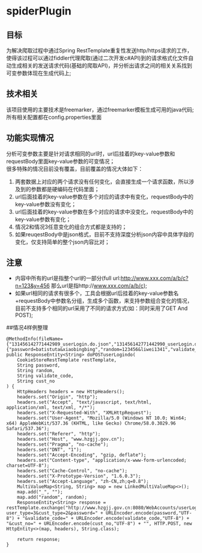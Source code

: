 # spiderPlugin

## 目标  
为解决爬取过程中通过Spring RestTemplate重复性发送http/https请求的工作，使得该过程可以通过fiddler代理爬取(通过二次开发c#API)到的请求格式化文件自动生成相关的发送请求代码(基础的爬取API)，并分析出请求之间的相关关系找到可变参数体现在生成代码上;  

## 技术相关  
该项目使用的主要技术是freemarker，通过freemarker模板生成可用的java代码;
所有相关配置都在config.properties里面

## 功能实现情况  
分析可变参数主要是针对请求相同的url时，url后挂着的key-value参数和requestBody里面key-value参数的可变情况；  
很多特殊的情况目前没有覆盖，目前覆盖的情况大体如下：  
1. 两套数据上对应的两个请求没有任何变化，会直接生成一个请求函数，所以涉及到的参数都是硬编码在代码里面；  
2. url后面挂着的key-value参数在多个对应的请求中有变化，requestBody中的key-value参数没有变化；  
3. url后面挂着的key-value参数在多个对应的请求中没变化，requestBody中的key-value参数有变化；  
4. 情况2和情况3任意变化的组合方式都是支持的；  
5. 如果reuqestBody中是json格式，目前不支持深度分析json内容中具体字段的变化，仅支持简单的整个json内容比对；  

## 注意  
* 内容中所有的url是指整个url的一部分(full url:http://www.xxx.com/a/b/c?n=123&y=456 那么url是指http://www.xxx.com/a/b/c);  
* 如果url相同的请求有很多个，工具会根据url后挂着的key-value参数名+requestBody中参数名分组，生成多个函数，来支持参数组合变化的情况， 
  目前不支持多个相同的url采用了不同的请求方式(如：同时采用了GET And POST);

##情况4样例整理  

    @MethodInfo(fileName={"131456142771442989_userLogin.do.json","131456142771442990_userLogin.do.json"},params=             {"password=batistuta&xiaobingbing","random=123456&liwei1341","validate_code=4529&9999","cust_no=shawn&liwei1341"})
    public ResponseEntity<String> doPOSTuserLogindo(
        CookieStoreRestTemplate restTemplate,
        String password,
        String random,
        String validate_code,
        String cust_no
    ) {
        HttpHeaders headers = new HttpHeaders();
        headers.set("Origin", "http");
        headers.set("Accept", "text/javascript, text/html, application/xml, text/xml, */*");
        headers.set("X-Requested-With", "XMLHttpRequest");
        headers.set("User-Agent", "Mozilla/5.0 (Windows NT 10.0; Win64; x64) AppleWebKit/537.36 (KHTML, like Gecko) Chrome/58.0.3029.96 Safari/537.36");
        headers.set("Referer", "http");
        headers.set("Host", "www.hzgjj.gov.cn");
        headers.set("Pragma", "no-cache");
        headers.set("DNT", "1");
        headers.set("Accept-Encoding", "gzip, deflate");
        headers.set("Content-type", "application/x-www-form-urlencoded; charset=UTF-8");
        headers.set("Cache-Control", "no-cache");
        headers.set("X-Prototype-Version", "1.6.0.3");
        headers.set("Accept-Language", "zh-CN,zh;q=0.8");
        MultiValueMap<String, String> map = new LinkedMultiValueMap<>();
        map.add("_", "");
        map.add("random", random);
        ResponseEntity<String> response = restTemplate.exchange("http://www.hzgjj.gov.cn:8080/WebAccounts/userLogin.do?user_type=3&cust_type=2&password=" + URLEncoder.encode(password,"UTF-8") + "&validate_code=" + URLEncoder.encode(validate_code,"UTF-8") + "&cust_no=" + URLEncoder.encode(cust_no,"UTF-8") + "", HTTP.POST, new HttpEntity<>(map, headers), String.class);

        return response;
    }
